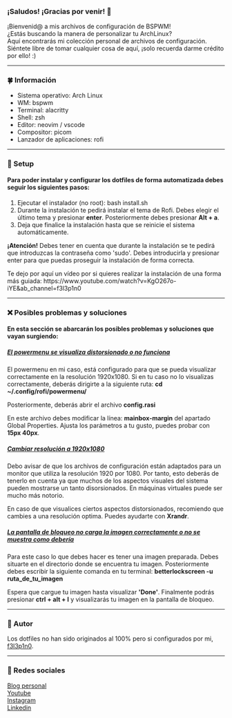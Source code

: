  <html>
  <body>
   <br/>
   <h3>¡Saludos! ¡Gracias por venir! 💚</h3>
   <p>
    ¡Bienvenid@ a mis archivos de configuración de BSPWM!<br>
    ¿Estás buscando la manera de personalizar tu ArchLinux?<br>
    Aquí encontrarás mi colección personal de archivos de configuración.<br>
    Siéntete libre de tomar cualquier cosa de aquí, ¡solo recuerda darme crédito por ello! :)  
   </p>
   <hr>
   <h3>🍀 Información</h3>
    <ul>
     <li>Sistema operativo: Arch Linux</li>
     <li>WM: bspwm</li>
     <li>Terminal: alacritty</li>
     <li>Shell: zsh</li>
     <li>Editor: neovim / vscode</li>
     <li>Compositor: picom</li>
     <li>Lanzador de aplicaciones: rofi</li>
    </ul>
   <hr>
   <h3>🔧 Setup</h3>
   <h4>Para poder instalar y configurar los dotfiles de forma automatizada debes seguir los siguientes pasos:</h4>
   <ol>
    <li>Ejecutar el instalador (no root): bash install.sh</li>
    <li>Durante la instalación te pedirá instalar el tema de Rofi. Debes elegir el último tema y presionar <strong>enter</strong>. Posteriormente debes presionar <strong>Alt + a</strong>.</li>
    <li>Deja que finalice la instalación hasta que se reinicie el sistema automáticamente.</li>
   </ol>
   <p><strong>¡Atención!</strong> Debes tener en cuenta que durante la instalación se te pedirá que introduzcas la contraseña como 'sudo'. Debes introducirla y presionar enter para que puedas proseguir la instalación de forma correcta.</p>
   <p>Te dejo por aquí un vídeo por si quieres realizar la instalación de una forma más guiada: https://www.youtube.com/watch?v=KgO267o-iYE&ab_channel=f3l3p1n0</p>
   <hr>
   <h3>❌ Posibles problemas y soluciones</h3>
  <h4>En esta sección se abarcarán los posibles problemas y soluciones que vayan surgiendo:</h4>
  <h5><ins>El powermenu se visualiza distorsionado o no funciona</ins></h5>
  <p>El powermenu en mi caso, está configurado para que se pueda visualizar correctamente en la resolución 1920x1080. Si en tu caso no lo visualizas correctamente, deberás dirigirte a la siguiente ruta: <strong>cd ~/.config/rofi/powermenu/</strong></p>
   <p>Posteriormente, deberás abrir el archivo <strong>config.rasi</strong></p>
   <p>En este archivo debes modificar la línea: <strong>mainbox-margin</strong> del apartado Global Properties. Ajusta los parámetros a tu gusto, puedes probar con <strong>15px 40px</strong>.</p>
   <h5><ins>Cambiar resolución a 1920x1080</ins></h5>
   <p>Debo avisar de que los archivos de configuración están adaptados para un monitor que utiliza la resolución 1920 por 1080. Por tanto, esto deberás de tenerlo en cuenta ya que muchos de los aspectos visuales del sistema pueden mostrarse un tanto disorsionados. En máquinas virtuales puede ser mucho más notorio.</p>
   <p>En caso de que visualices ciertos aspectos distorsionados, recomiendo que cambies a una resolución optima. Puedes ayudarte con <strong>Xrandr</strong>.</p>
   <h5><ins>La pantalla de bloqueo no carga la imagen correctamente o no se muestra como debería</ins></h5>
   <p>Para este caso lo que debes hacer es tener una imagen preparada. Debes situarte en el directorio donde se encuentra tu imagen. Posteriormente debes escribir la siguiente comanda en tu terminal: <strong>betterlockscreen -u ruta_de_tu_imagen</strong></p>
   <p>Espera que cargue tu imagen hasta visualizar <strong>'Done'</strong>. Finalmente podrás presionar <strong>ctrl + alt + l</strong> y visualizarás tu imagen en la pantalla de bloqueo.</p>
   <hr>
   <h3>👤 Autor</h3>
   <p>Los dotfiles no han sido originados al 100% pero si configurados por mi, <a href="https://github.com/f3l3p1n0">f3l3p1n0</a>.</p>
   <hr>
   <h3>📱 Redes sociales</h3>
   <a href="https://f3l3p1n0.github.io">Blog personal</a><br>
   <a href="https://www.youtube.com/@f3l3p1n0">Youtube</a><br>
   <a href="https://www.instagram.com/f3l3p1n0/?igshid=Mzc1MmZhNjY%3D">Instagram</a><br>
   <a href="https://www.linkedin.com/in/marc-mañé-lobato/">Linkedin</a><br>
  </body>
  </html>
